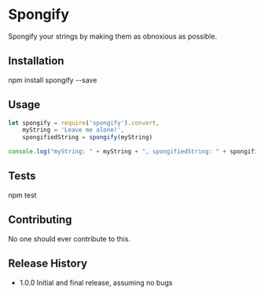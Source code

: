 Spongify
=========

Spongify your strings by making them as obnoxious as possible.

## Installation

  npm install spongify --save

## Usage

  ```javascript
  let spongify = require('spongify').convert,
      myString = 'Leave me alone!',
      spongifiedString = spongify(myString)

  console.log("myString: " + myString + ", spongifiedString: " + spongifiedString)
  ```

## Tests

  npm test

## Contributing

No one should ever contribute to this.

## Release History

* 1.0.0 Initial and final release, assuming no bugs
